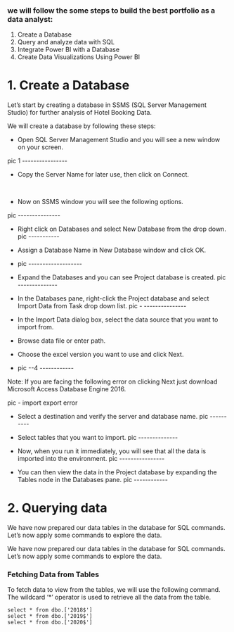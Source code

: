 
### we will follow the some steps to build the best portfolio as a data analyst:

1. Create a Database
2. Query and analyze data with SQL
3. Integrate Power BI with a Database
4. Create Data Visualizations Using Power BI

# 1. Create a Database
Let’s start by creating a database in SSMS (SQL Server Management Studio) for further analysis of Hotel Booking Data.

We will create a database by following these steps:

  - Open SQL Server Management Studio and you will see a new window on your screen.

pic 1 ----------------

  - Copy the Server Name for later use, then click on Connect.
  <br>
  
  - Now on SSMS window you will see the following options.

pic ---------------

  - Right click on Databases and select New Database from the drop down.
pic -----------


  - Assign a Database Name in New Database window and click OK.

  - pic -------------------

  - Expand the Databases and you can see Project database is created.
pic --------------

  - In the Databases pane, right-click the Project database and select Import Data from Task drop down list.
pic - ---------------


  - In the Import Data dialog box, select the data source that you want to import from.
  - Browse data file or enter path.
  - Choose the excel version you want to use and click Next.
  - pic --4 ------------

Note: If you are facing the following error on clicking Next just download Microsoft Access Database Engine 2016.

pic - import export error


  - Select a destination and verify the server and database name.
pic ----------


  - Select tables that you want to import.
pic --------------

  - Now, when you run it immediately, you will see that all the data is imported into the environment.
pic ----------------

  - You can then view the data in the Project database by expanding the Tables node in the Databases pane.
pic ------------


# 2. Querying data
We have now prepared our data tables in the database for SQL commands. Let’s now apply some commands to explore the data.


We have now prepared our data tables in the database for SQL commands. Let’s now apply some commands to explore the data.

### Fetching Data from Tables
To fetch data to view from the tables, we will use the following command. The wildcard ‘*’ operator is used to retrieve all the data from the table.


    select * from dbo.['2018$']
    select * from dbo.['2019$']
    select * from dbo.['2020$']






















